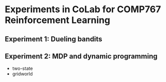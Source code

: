 # Experiments in CoLab for COMP767 Reinforcement Learning 
## Experiment 1: Dueling bandits 
## Experiment 2: MDP and dynamic programming 
* two-state 
* gridworld
